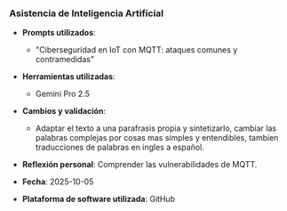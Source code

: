 ### Asistencia de Inteligencia Artificial

- **Prompts utilizados**:
  - "Ciberseguridad en IoT con MQTT: ataques comunes y contramedidas"

- **Herramientas utilizadas**:
  - Gemini Pro 2.5


- **Cambios y validación**:
  - Adaptar el texto a una parafrasis propia y sintetizarlo, cambiar las palabras complejas por cosas mas simples y entendibles, tambien traducciones de palabras en ingles a español.

- **Reflexión personal**:
Comprender las vulnerabilidades de MQTT.

- **Fecha**: 2025-10-05
- **Plataforma de software utilizada**: GitHub